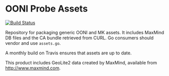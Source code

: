 # OONI Probe Assets

[![Build Status](https://travis-ci.org/ooni/probe-assets.svg?branch=master)](https://travis-ci.org/ooni/probe-assets)


Repository for packaging generic OONI and MK assets. It includes MaxMind DB
files and the CA bundle retrieved from CURL. Go consumers should vendor and use
`assets.go`.

A monthly build on Travis ensures that assets are up to date.

This product includes GeoLite2 data created by MaxMind, available from
<a href="http://www.maxmind.com">http://www.maxmind.com</a>.
